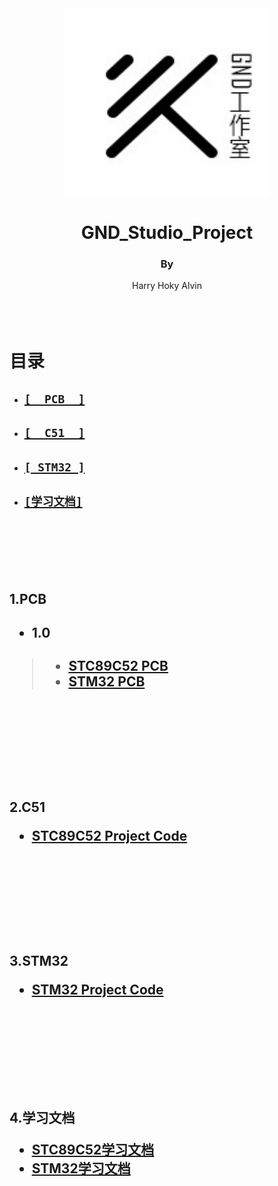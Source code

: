<div align="center">
    <img src='./pic/GND-logo.jpg' height="300" width="330"/>
    <h1>
        GND_Studio_Project
    </h1>
    <h4>
        <h3>By</h3> Harry   Hoky   Alvin
    </h4>
</div>

<br>
<br>
<br>

# 目录
- [<h2>`[  PCB  ]`</h2>](#PCB)
- [<h2>`[  C51  ]`</h2>](#C51)
- [<h2>`[ STM32 ]`</h2>](#STM32)
- [<h2>`[学习文档]`</h2>](#DOC)

<br>
<br>
<br>
<br>
<br>

<h2 id="PCB">1.PCB
<br>
    
- <h4>1.0</h4>
> - [STC89C52 PCB](https://github.com/HokyGUAN/GND_Studio_Project/blob/master/pic/STC51.jpg/)
> - [STM32 PCB](https://github.com/HokyGUAN/GND_Studio_Project/blob/master/pic/STM32.jpg/)
<br>
<br>
<br>
<br>
<br>

<h2 id="C51">2.C51
<br>

- [STC89C52 Project Code](https://github.com/HokyGUAN/GND_Studio_Project/blob/master/STC89C52/)
<br>
<br>
<br>
<br>
<br>

<h2 id="STM32">3.STM32
<br>
    
- [STM32 Project Code](https://github.com/HokyGUAN/GND_Studio_Project/tree/master/STM32/)
<br>
<br>
<br>
<br>
<br>

<h2 id="DOC">4.学习文档
<br>

- [STC89C52学习文档](https://github.com/HokyGUAN/GND_Studio_Project/tree/master/%E5%AD%A6%E4%B9%A0%E6%96%87%E6%A1%A3/stc89c52%E5%AD%A6%E4%B9%A0%E6%96%87%E6%A1%A3)
- [STM32学习文档](https://github.com/HokyGUAN/GND_Studio_Project/tree/master/%E5%AD%A6%E4%B9%A0%E6%96%87%E6%A1%A3/stc89c52%E5%AD%A6%E4%B9%A0%E6%96%87%E6%A1%A3)
<br>
<br>
<br>
<br>
<br>
